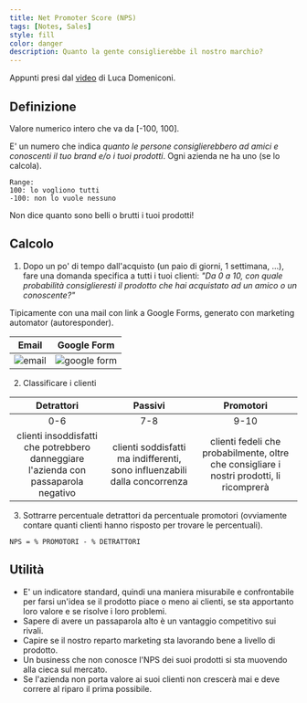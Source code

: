 ```yaml
---
title: Net Promoter Score (NPS)
tags: [Notes, Sales]
style: fill
color: danger
description: Quanto la gente consiglierebbe il nostro marchio?
---
```


Appunti presi dal [video](https://www.youtube.com/watch?v=p7u8bZApxZs) di Luca Domeniconi.

## Definizione

Valore numerico intero che va da [-100, 100].

E' un numero che indica *quanto le persone consiglierebbero ad amici e conoscenti il tuo brand e/o i tuoi prodotti*. Ogni azienda ne ha uno (se lo calcola).  

```
Range:
100: lo vogliono tutti 
-100: non lo vuole nessuno
```

Non dice quanto sono belli o brutti i tuoi prodotti!

## Calcolo

1) Dopo un po' di tempo dall'acquisto (un paio di giorni, 1 settimana, ...), fare una domanda specifica a tutti i tuoi clienti: *"Da 0 a 10, con quale probabilità consiglieresti il prodotto che hai acquistato ad un amico o un conoscente?"*

Tipicamente con una mail con link a Google Forms, generato con marketing automator (autoresponder).

Email | Google Form
:---: | :---:
![email](https://gabrielecorni.github.io/blog/docs/2019-03-31-nps/email.png "email") | ![google form](https://gabrielecorni.github.io/blog/docs/2019-03-31-nps/googleform.png "google form")

2) Classificare i clienti

Detrattori | Passivi | Promotori
:---:|:---:|:---:
0-6 | 7-8 | 9-10
clienti insoddisfatti che potrebbero danneggiare l'azienda con passaparola negativo | clienti soddisfatti ma indifferenti, sono influenzabili dalla concorrenza | clienti fedeli che probabilmente, oltre che consigliare i nostri prodotti, li ricomprerà

3) Sottrarre percentuale detrattori da percentuale promotori (ovviamente contare quanti clienti hanno risposto per trovare le percentuali).

```NPS = % PROMOTORI - % DETRATTORI```

## Utilità

* E' un indicatore standard, quindi una maniera misurabile e confrontabile per farsi un'idea se il prodotto piace o meno ai clienti, se sta apportanto loro valore e se risolve i loro problemi.
* Sapere di avere un passaparola alto è un vantaggio competitivo sui rivali.
* Capire se il nostro reparto marketing sta lavorando bene a livello di prodotto.
* Un business che non conosce l'NPS dei suoi prodotti si sta muovendo alla cieca sul mercato.
* Se l'azienda non porta valore ai suoi clienti non crescerà mai e deve correre al riparo il prima possibile.
